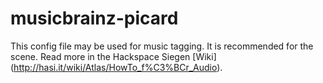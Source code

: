 musicbrainz-picard
==================

This config file may be used for music tagging. It is recommended for the scene. Read more in the Hackspace Siegen [Wiki] (http://hasi.it/wiki/Atlas/HowTo_f%C3%BCr_Audio).
